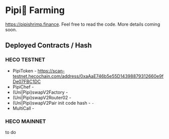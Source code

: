 # Pipi🍤 Farming 

https://pipishrimp.finance. Feel free to read the code. More details coming soon.

## Deployed Contracts / Hash

### HECO TESTNET

- PipiToken - https://scan-testnet.hecochain.com/address/0xaAaE746b5e55D14398879312660e9fDe07FBC1DC
- PipiChef - 
- (Uni|Pipi)swapV2Factory - 
- (Uni|Pipi)swapV2Router02 - 
- (Uni|Pipi)swapV2Pair init code hash - `-`
- MultiCall - 

### HECO MAINNET

to do
